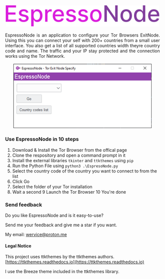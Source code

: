 <br>
<div align=center>

<img src=./espresso_node_text_logo.png alt=EspressoNode width=500>

</div>
<br>

<div align=justify>
EspressoNode is an application to configure your Tor Browsers ExitNode. Using this you can connect your self with 200+ countries from a small user interface. You also get a list of all supported countries width theyre country code and name. The traffic and your IP stay protected and the connection works using the Tor Network.
</div>

<br>
<div align=center>

<img src=./espresso_node_screenshot.png alt="EspressoNode User Interface Screenshot" width=450>

</div>

### Use EspressoNode in 10 steps
1. Download & Install the Tor Browser from the offical page 
2. Clone the respository and open a command prompt in it
3. Install the external libraries `tkinter` and `ttkthemes` using `pip`
4. Run the Python File using ``python3 .\EspresoNode.py``
5. Select the country code of the country you want to connect to from the list
6. Click Go
7. Select the folder of your Tor installation
8. Wait a second
9 Launch the Tor Browser
10 You're done

### Send feedback
Do you like EspressoNode and is it easy-to-use?

Send me your feedback and give me a star if you want.

My email: [wervice@proton.me](mailto:wervice@proton.me)

#### Legal Notice
This project uses ttkthemes by the ttkthemes authors. [https://ttkthemes.readthedocs.io](https://ttkthemes.readthedocs.io)

I use the Breeze theme included in the ttkthemes library.